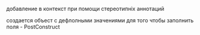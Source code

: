 
добавление в контекст при помощи стереотипніх аннотаций 

создается объест с дефлолными значениями 
для того чтобы заполнить поля - PostConstruct